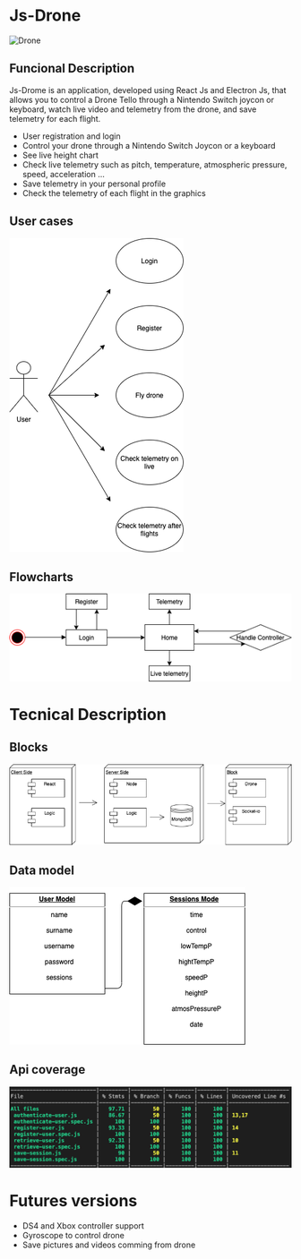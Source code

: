 # Js-Drone
![Drone](https://media.giphy.com/media/8JTmHivPA0mvTBd5yL/giphy.gif) 

## Funcional Description

Js-Drome is an application, developed using React Js and Electron Js, that allows you to control a Drone Tello through a Nintendo Switch joycon or keyboard, watch live video and telemetry from the drone, and save telemetry for each flight.


- User registration and login
- Control your drone through a Nintendo Switch Joycon or a keyboard
- See live height chart
- Check live telemetry such as pitch, temperature, atmospheric pressure, speed, acceleration ...
- Save telemetry in your personal profile
- Check the telemetry of each flight in the graphics

## User cases

![use case](./Use-Cases.png)

## Flowcharts

![flowcharts](./Flow-Chart.png)

# Tecnical Description

## Blocks

![blocks](./Blocks.png)

## Data model

![data model](./DB.png)

## Api coverage

![coverage](./Coverage.png)

# Futures versions

* DS4 and Xbox controller support
* Gyroscope to control drone
* Save pictures and videos comming from drone
